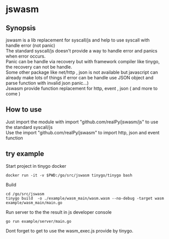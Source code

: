 # jswasm

## Synopsis

jswasm is a lib replacement for syscall/js and help to use syscall with handle error (not panic)  
The standard syscall/js doesn't provide a way to handle error and panics when error occurs.  
Panic can be handle via recovery but with framework compiler like tinygo, the recovery can not be handle.  
Some other package like net/http , json is not available but javascript can already make lots of things if error can be handle  use JSON object and parse function with invalid json panic...)  
Jswasm provide function replacement for http, event , json ( and more to come )  

## How to use
Just import the module with import "github.com/realPy/jswasm/js" to use the standard syscall/js  
Use the import "github.com/realPy/jswasm" to import http, json and event function  



## try example

Start project in tinygo docker
```
docker run -it -v $PWD:/go/src/jswasm tinygo/tinygo bash
```
Build  

```
cd /go/src/jswasm
tinygo build  -o ./example/wasm_main/wasm.wasm --no-debug -target wasm example/wasm_main/main.go
```

Run server to the the result in js developer console
```
go run example/server/main.go
```

Dont forget to get to use the wasm_exec.js provide by tinygo.
